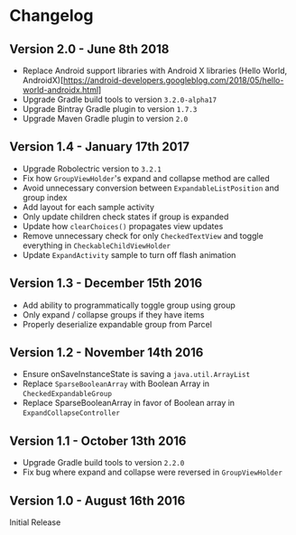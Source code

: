 # Changelog

## Version 2.0 - June 8th 2018
- Replace Android support libraries with Android X libraries (Hello World, AndroidX)[https://android-developers.googleblog.com/2018/05/hello-world-androidx.html]
- Upgrade Gradle build tools to version `3.2.0-alpha17`
- Upgrade Bintray Gradle plugin to version `1.7.3`
- Upgrade Maven Gradle plugin to version `2.0`

## Version 1.4 - January 17th 2017
- Upgrade Robolectric version to `3.2.1`
- Fix how `GroupViewHolder`'s expand and collapse method are called
- Avoid unnecessary conversion between `ExpandableListPosition` and group index
- Add layout for each sample activity
- Only update children check states if group is expanded
- Update how `clearChoices()` propagates view updates
- Remove unnecessary check for only `CheckedTextView` and toggle everything in `CheckableChildViewHolder`
- Update `ExpandActivity` sample to turn off flash animation

## Version 1.3 - December 15th 2016
- Add ability to programmatically toggle group using group
- Only expand / collapse groups if they have items
- Properly deserialize expandable group from Parcel

## Version 1.2 - November 14th 2016
- Ensure onSaveInstanceState is saving a `java.util.ArrayList`
- Replace `SparseBooleanArray` with Boolean Array in `CheckedExpandableGroup`
- Replace SparseBooleanArray in favor of Boolean array in `ExpandCollapseController`


## Version 1.1 - October 13th 2016
- Upgrade Gradle build tools to version `2.2.0`
- Fix bug where expand and collapse were reversed in `GroupViewHolder`

## Version 1.0 - August 16th 2016
Initial Release
